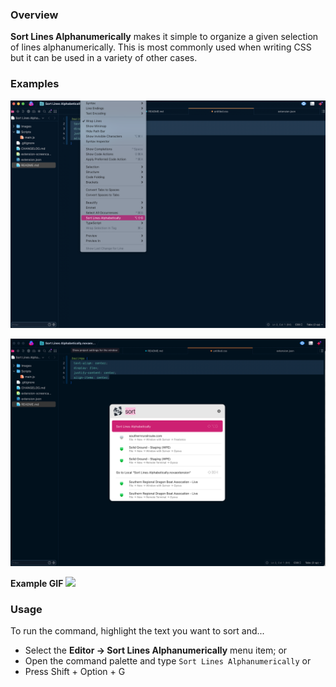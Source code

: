 ### Overview
**Sort Lines Alphanumerically** makes it simple to organize a given selection of lines alphanumerically. This is most commonly used when writing CSS but it can be used in a variety of other cases. 


### Examples 
![](Images/extension/screenshot-editor-menu.png)

![](Images/extension/screenshot-command-palette.png)

**Example GIF**
![](Images/extension/screencap.gif)

### Usage

To run the command, highlight the text you want to sort and...

- Select the **Editor → Sort Lines Alphanumerically** menu item; or
- Open the command palette and type `Sort Lines Alphanumerically` or
- Press Shift + Option + G
